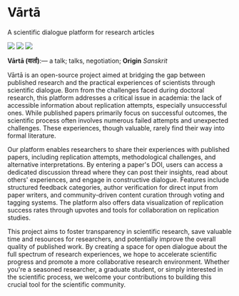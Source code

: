 # Vārtā
A scientific dialogue platform for research articles

![](https://img.shields.io/badge/Vārtā-Development-green)
[![](https://img.shields.io/badge/all_contributors-1-orange)](#contributors)
![](https://img.shields.io/badge/web_development-8A2BE2)





**Vārtā (वार्ता)**:— a talk; talks, negotiation; **Origin** _Sanskrit_ 

Vārtā is an open-source project aimed at bridging the gap between published research and the practical experiences of scientists through scientific dialogue. Born from the challenges faced during doctoral research, this platform addresses a critical issue in academia: the lack of accessible information about replication attempts, especially unsuccessful ones. While published papers primarily focus on successful outcomes, the scientific process often involves numerous failed attempts and unexpected challenges. These experiences, though valuable, rarely find their way into formal literature.

Our platform enables researchers to share their experiences with published papers, including replication attempts, methodological challenges, and alternative interpretations. By entering a paper's DOI, users can access a dedicated discussion thread where they can post their insights, read about others' experiences, and engage in constructive dialogue. Features include structured feedback categories, author verification for direct input from paper writers, and community-driven content curation through voting and tagging systems. The platform also offers data visualization of replication success rates through upvotes and tools for collaboration on replication studies.

This project aims to foster transparency in scientific research, save valuable time and resources for researchers, and potentially improve the overall quality of published work. By creating a space for open dialogue about the full spectrum of research experiences, we hope to accelerate scientific progress and promote a more collaborative research environment. Whether you're a seasoned researcher, a graduate student, or simply interested in the scientific process, we welcome your contributions to building this crucial tool for the scientific community.

